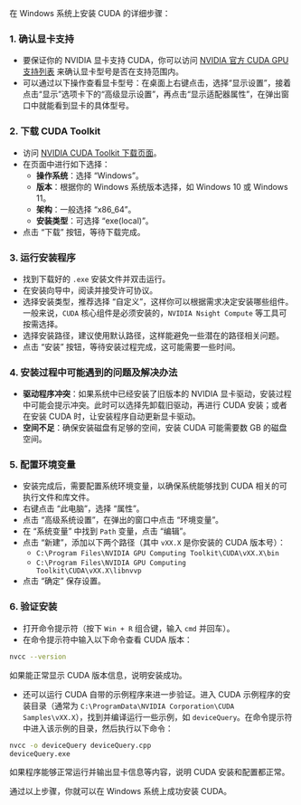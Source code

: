 在 Windows 系统上安装 CUDA 的详细步骤：

### 1. 确认显卡支持
- 要保证你的 NVIDIA 显卡支持 CUDA，你可以访问 [NVIDIA 官方 CUDA GPU 支持列表](https://developer.nvidia.com/cuda-gpus) 来确认显卡型号是否在支持范围内。
- 可以通过以下操作查看显卡型号：在桌面上右键点击，选择“显示设置”，接着点击“显示”选项卡下的“高级显示设置”，再点击“显示适配器属性”，在弹出窗口中就能看到显卡的具体型号。

### 2. 下载 CUDA Toolkit
- 访问 [NVIDIA CUDA Toolkit 下载页面](https://developer.nvidia.com/cuda-downloads)。
- 在页面中进行如下选择：
    - **操作系统**：选择 “Windows”。
    - **版本**：根据你的 Windows 系统版本选择，如 Windows 10 或 Windows 11。
    - **架构**：一般选择 “x86_64”。
    - **安装类型**：可选择 “exe(local)”。
- 点击 “下载” 按钮，等待下载完成。

### 3. 运行安装程序
- 找到下载好的 `.exe` 安装文件并双击运行。
- 在安装向导中，阅读并接受许可协议。
- 选择安装类型，推荐选择 “自定义”，这样你可以根据需求决定安装哪些组件。一般来说，`CUDA` 核心组件是必须安装的，`NVIDIA Nsight Compute` 等工具可按需选择。
- 选择安装路径，建议使用默认路径，这样能避免一些潜在的路径相关问题。
- 点击 “安装” 按钮，等待安装过程完成，这可能需要一些时间。

### 4. 安装过程中可能遇到的问题及解决办法
- **驱动程序冲突**：如果系统中已经安装了旧版本的 NVIDIA 显卡驱动，安装过程中可能会提示冲突。此时可以选择先卸载旧驱动，再进行 CUDA 安装；或者在安装 CUDA 时，让安装程序自动更新显卡驱动。
- **空间不足**：确保安装磁盘有足够的空间，安装 CUDA 可能需要数 GB 的磁盘空间。

### 5. 配置环境变量
- 安装完成后，需要配置系统环境变量，以确保系统能够找到 CUDA 相关的可执行文件和库文件。
- 右键点击 “此电脑”，选择 “属性”。
- 点击 “高级系统设置”，在弹出的窗口中点击 “环境变量”。
- 在 “系统变量” 中找到 `Path` 变量，点击 “编辑”。
- 点击 “新建”，添加以下两个路径（其中 `vXX.X` 是你安装的 CUDA 版本号）：
    - `C:\Program Files\NVIDIA GPU Computing Toolkit\CUDA\vXX.X\bin`
    - `C:\Program Files\NVIDIA GPU Computing Toolkit\CUDA\vXX.X\libnvvp`
- 点击 “确定” 保存设置。

### 6. 验证安装
- 打开命令提示符（按下 `Win + R` 组合键，输入 `cmd` 并回车）。
- 在命令提示符中输入以下命令查看 CUDA 版本：
```bash
nvcc --version
```
如果能正常显示 CUDA 版本信息，说明安装成功。
- 还可以运行 CUDA 自带的示例程序来进一步验证。进入 CUDA 示例程序的安装目录（通常为 `C:\ProgramData\NVIDIA Corporation\CUDA Samples\vXX.X`），找到并编译运行一些示例，如 `deviceQuery`。在命令提示符中进入该示例的目录，然后执行以下命令：
```bash
nvcc -o deviceQuery deviceQuery.cpp
deviceQuery.exe
```
如果程序能够正常运行并输出显卡信息等内容，说明 CUDA 安装和配置都正常。

通过以上步骤，你就可以在 Windows 系统上成功安装 CUDA。 